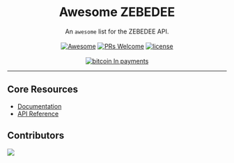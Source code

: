 <h1 align="center">Awesome ZEBEDEE</h1>

<div align="center">
<!-- <img width="200" src="https://user-images.githubusercontent.com/9343811/165975569-1bc29814-884c-4931-83df-860043b625b7.svg" />
</div> -->

<div align="center">

An `awesome` list for the ZEBEDEE API.
<br />
<br />
[![Awesome](https://cdn.rawgit.com/sindresorhus/awesome/d7305f38d29fed78fa85652e3a63e154dd8e8829/media/badge.svg)](https://github.com/sindresorhus/awesome) [![PRs Welcome](https://img.shields.io/badge/PRs-welcome-brightgreen.svg)](https://github.com/zebedeeio/awesome-zebedee/blob/HEAD/CONTRIBUTING.md#pull-requests) [![license](https://img.shields.io/badge/license-MIT-blue.svg)](https://github.com/zebedeeio/zbd-node/blob/HEAD/LICENSE.md) 
<br />
<br />
[![bitcoin ln payments](https://img.shields.io/badge/Lightning-Payments-orange?style=for-the-badge&logo=bitcoin)](https://www.npmjs.com/package/@zbd/node)

</div>

<!-- <p align="center"> -->

<!-- <img src="https://user-images.githubusercontent.com/9343811/179986155-128a37aa-047f-4f0f-89df-700b1b920ff5.gif" width="750" /> -->

<!-- </p> -->

---

<div align="left">

## Core Resources

- [Documentation](https://docs.zebedee.io)
- [API Reference](https://docs.zebedee.io)

## Contributors

<a align="center" href="https://github.com/zebedeeio/awesome-zebedee/graphs/contributors">
  <img src="https://contrib.rocks/image?repo=zebedeeio/awesome-zebedee" />
</a>